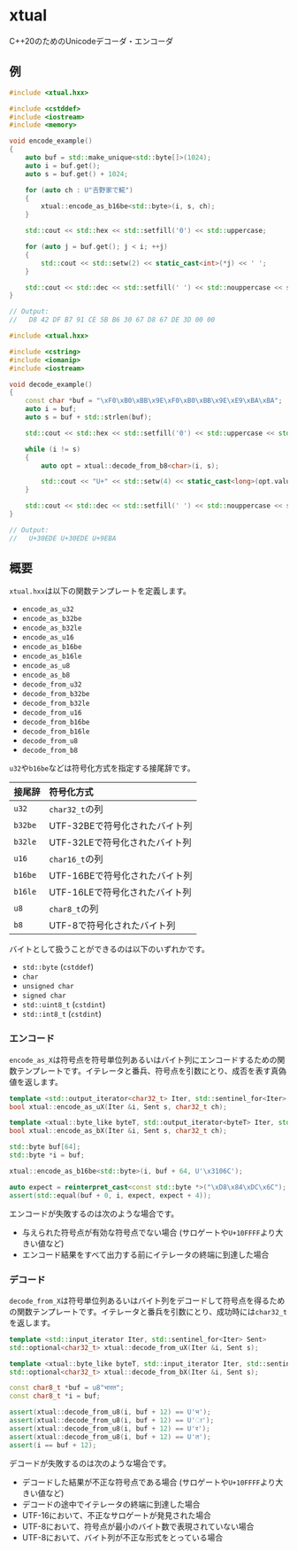 # xtual

C++20のためのUnicodeデコーダ・エンコーダ

## 例

```c++
#include <xtual.hxx>

#include <cstddef>
#include <iostream>
#include <memory>

void encode_example()
{
    auto buf = std::make_unique<std::byte[]>(1024);
    auto i = buf.get();
    auto s = buf.get() + 1024;

    for (auto ch : U"𠮷野家で𩸽")
    {
        xtual::encode_as_b16be<std::byte>(i, s, ch);
    }

    std::cout << std::hex << std::setfill('0') << std::uppercase;

    for (auto j = buf.get(); j < i; ++j)
    {
        std::cout << std::setw(2) << static_cast<int>(*j) << ' ';
    }

    std::cout << std::dec << std::setfill(' ') << std::nouppercase << std::endl;
}

// Output:
//   D8 42 DF B7 91 CE 5B B6 30 67 D8 67 DE 3D 00 00
```

```c++
#include <xtual.hxx>

#include <cstring>
#include <iomanip>
#include <iostream>

void decode_example()
{
    const char *buf = "\xF0\xB0\xBB\x9E\xF0\xB0\xBB\x9E\xE9\xBA\xBA";
    auto i = buf;
    auto s = buf + std::strlen(buf);

    std::cout << std::hex << std::setfill('0') << std::uppercase << std::right;

    while (i != s)
    {
        auto opt = xtual::decode_from_b8<char>(i, s);

        std::cout << "U+" << std::setw(4) << static_cast<long>(opt.value()) << ' ';
    }

    std::cout << std::dec << std::setfill(' ') << std::nouppercase << std::endl;
}

// Output:
//   U+30EDE U+30EDE U+9EBA
```

## 概要

`xtual.hxx`は以下の関数テンプレートを定義します。

- `encode_as_u32`
- `encode_as_b32be`
- `encode_as_b32le`
- `encode_as_u16`
- `encode_as_b16be`
- `encode_as_b16le`
- `encode_as_u8`
- `encode_as_b8`
- `decode_from_u32`
- `decode_from_b32be`
- `decode_from_b32le`
- `decode_from_u16`
- `decode_from_b16be`
- `decode_from_b16le`
- `decode_from_u8`
- `decode_from_b8`

`u32`や`b16be`などは符号化方式を指定する接尾辞です。

| 接尾辞 | 符号化方式 |
|:-|:-|
| `u32` | `char32_t`の列 |
| `b32be` | UTF-32BEで符号化されたバイト列 |
| `b32le` | UTF-32LEで符号化されたバイト列 |
| `u16` | `char16_t`の列 |
| `b16be` | UTF-16BEで符号化されたバイト列 |
| `b16le` | UTF-16LEで符号化されたバイト列 |
| `u8` | `char8_t`の列 |
| `b8` | UTF-8で符号化されたバイト列 |

バイトとして扱うことができるのは以下のいずれかです。

- `std::byte` (`cstddef`)
- `char`
- `unsigned char`
- `signed char`
- `std::uint8_t` (`cstdint`)
- `std::int8_t` (`cstdint`)

### エンコード

`encode_as_X`は符号点を符号単位列あるいはバイト列にエンコードするための関数テンプレートです。イテレータと番兵、符号点を引数にとり、成否を表す真偽値を返します。

```c++
template <std::output_iterator<char32_t> Iter, std::sentinel_for<Iter> Sent>
bool xtual::encode_as_uX(Iter &i, Sent s, char32_t ch);

template <xtual::byte_like byteT, std::output_iterator<byteT> Iter, std::sentiniel_for<Iter> Sent>
bool xtual::encode_as_bX(Iter &i, Sent s, char32_t ch);
```

```c++
std::byte buf[64];
std::byte *i = buf;

xtual::encode_as_b16be<std::byte>(i, buf + 64, U'\x3106C');

auto expect = reinterpret_cast<const std::byte *>("\xD8\x84\xDC\x6C");
assert(std::equal(buf + 0, i, expect, expect + 4));
```

エンコードが失敗するのは次のような場合です。

- 与えられた符号点が有効な符号点でない場合 (サロゲートや`U+10FFFF`より大きい値など)
- エンコード結果をすべて出力する前にイテレータの終端に到達した場合

### デコード

`decode_from_X`は符号単位列あるいはバイト列をデコードして符号点を得るための関数テンプレートです。イテレータと番兵を引数にとり、成功時には`char32_t`を返します。

```c++
template <std::input_iterator Iter, std::sentinel_for<Iter> Sent>
std::optional<char32_t> xtual::decode_from_uX(Iter &i, Sent s);

template <xtual::byte_like byteT, std::input_iterator Iter, std::sentinel_for<Iter> Sent>
std::optional<char32_t> xtual::decode_from_bX(Iter &i, Sent s);
```

```c++
const char8_t *buf = u8"भारत";
const char8_t *i = buf;

assert(xtual::decode_from_u8(i, buf + 12) == U'भ');
assert(xtual::decode_from_u8(i, buf + 12) == U'ा');
assert(xtual::decode_from_u8(i, buf + 12) == U'र');
assert(xtual::decode_from_u8(i, buf + 12) == U'त');
assert(i == buf + 12);
```

デコードが失敗するのは次のような場合です。

- デコードした結果が不正な符号点である場合 (サロゲートや`U+10FFFF`より大きい値など)
- デコードの途中でイテレータの終端に到達した場合
- UTF-16において、不正なサロゲートが発見された場合
- UTF-8において、符号点が最小のバイト数で表現されていない場合
- UTF-8において、バイト列が不正な形式をとっている場合
